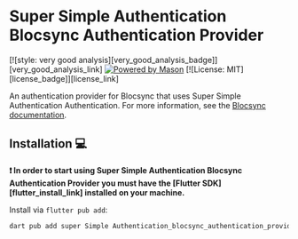 # Super Simple Authentication Blocsync Authentication Provider

[![style: very good analysis][very_good_analysis_badge]][very_good_analysis_link]
[![Powered by Mason](https://img.shields.io/endpoint?url=https%3A%2F%2Ftinyurl.com%2Fmason-badge)](https://github.com/felangel/mason)
[![License: MIT][license_badge]][license_link]

An authentication provider for Blocsync that uses Super Simple Authentication Authentication. For more information, see the [Blocsync documentation](https://docs.blocsync.dev/authentication/super-simple-authentication-auth/).

## Installation 💻

**❗ In order to start using Super Simple Authentication Blocsync Authentication Provider you must have the [Flutter SDK][flutter_install_link] installed on your machine.**

Install via `flutter pub add`:

```sh
dart pub add super Simple Authentication_blocsync_authentication_provider
```
